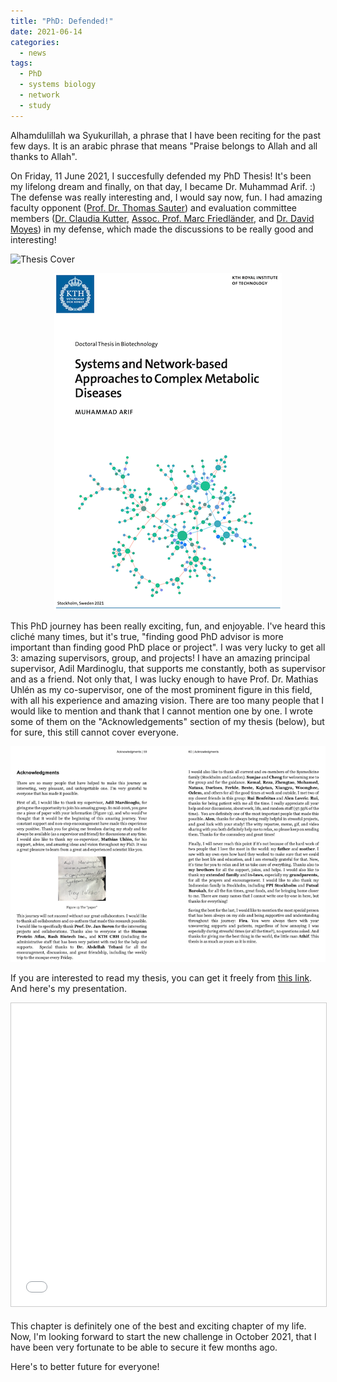 ```yaml
---
title: "PhD: Defended!"
date: 2021-06-14
categories:
  - news
tags:
  - PhD
  - systems biology
  - network
  - study
---
```


Alhamdulillah wa Syukurillah, a phrase that I have been reciting for the past few days. It is an arabic phrase that means "Praise belongs to Allah and all thanks to Allah". 

On Friday, 11 June 2021, I succesfully defended my PhD Thesis! It's been my lifelong dream and finally, on that day, I became Dr. Muhammad Arif. :) The defense was really interesting and, I would say now, fun. I had amazing faculty opponent ([Prof. Dr. Thomas Sauter](https://wwwfr.uni.lu/recherche/fstm/dlsm/research_areas/systems_biology)) and evaluation committee members ([Dr. Claudia Kutter](https://ki.se/en/mtc/kutter-group-regulatory-transcriptions), [Assoc. Prof. Marc Friedländer](https://friedlanderlab.org/), and [Dr. David Moyes](https://www.kcl.ac.uk/people/david-moyes)) in my  defense, which made the discussions to be really good and interesting!

![Thesis Cover]()

<p align="center">
  <img src="https://raw.githubusercontent.com/muharif/PersonalBlog/master/assets/images/phddefended_cover.png">
</p>

This PhD journey has been really exciting, fun, and enjoyable. I've heard this cliché many times, but it's true, "finding good PhD advisor is more important than finding good PhD place or project". I was very lucky to get all 3: amazing supervisors, group, and projects! I have an amazing principal supervisor, Adil Mardinoglu, that supports me constantly, both as supervisor and as a friend. Not only that, I was lucky enough to have Prof. Dr. Mathias Uhlén as my co-supervisor, one of the most prominent figure in this field, with all his experience and amazing vision. There are too many people that I would like to mention and thank that I cannot mention one by one. I wrote some of them on the "Acknowledgements" section of my thesis (below), but for sure, this still cannot cover everyone.

<p align="center">
  <img src="https://raw.githubusercontent.com/muharif/PersonalBlog/master/assets/images/phddefended_ack.png">
</p>


If you are interested to read my thesis, you can get it freely from [this link](http://urn.kb.se/resolve?urn=urn:nbn:se:kth:diva-294200). And here's my presentation.

<p align="center">
<iframe src="//www.slideshare.net/slideshow/embed_code/key/HsCviRL4tO7ZKP" width="595" height="485" frameborder="0" marginwidth="0" marginheight="0" scrolling="no" style="border:1px solid #CCC; border-width:1px; margin-bottom:5px; max-width: 100%;" allowfullscreen> </iframe>
</p>

This chapter is definitely one of the best and exciting chapter of my life. Now, I'm looking forward to start the new challenge in October 2021, that I have been very fortunate to be able to secure it few months ago.

Here's to better future for everyone!